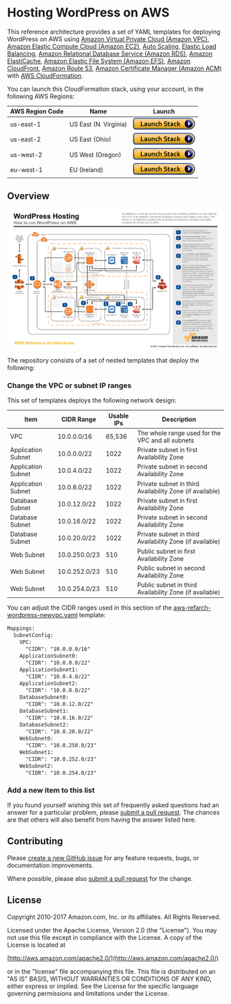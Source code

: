 # Hosting WordPress on AWS

This reference architecture provides a set of YAML templates for deploying WordPress on AWS using [Amazon Virtual Private Cloud (Amazon VPC)](http://docs.aws.amazon.com/AmazonVPC/latest/UserGuide/VPC_Introduction.html), [Amazon Elastic Compute Cloud (Amazon EC2)](http://docs.aws.amazon.com/AWSEC2/latest/UserGuide/concepts.html), [Auto Scaling](http://docs.aws.amazon.com/autoscaling/latest/userguide/WhatIsAutoScaling.html), [Elastic Load Balancing](http://docs.aws.amazon.com/elasticloadbalancing/latest/classic/introduction.html), [Amazon Relational Database Service (Amazon RDS)](http://docs.aws.amazon.com/AmazonRDS/latest/UserGuide/Welcome.html), [Amazon ElastiCache](http://docs.aws.amazon.com/AmazonElastiCache/latest/UserGuide/WhatIs.html), [Amazon Elastic File System (Amazon EFS)](http://docs.aws.amazon.com/efs/latest/ug/whatisefs.html), [Amazon CloudFront](http://docs.aws.amazon.com/AmazonCloudFront/latest/DeveloperGuide/Introduction.html), [Amazon Route 53](http://docs.aws.amazon.com/Route53/latest/DeveloperGuide/Welcome.html), [Amazon Certificate Manager (Amazon ACM)](http://docs.aws.amazon.com/acm/latest/userguide/acm-overview.html)  with [AWS CloudFormation](http://docs.aws.amazon.com/AWSCloudFormation/latest/UserGuide/Welcome.html).

You can launch this CloudFormation stack, using your account, in the following AWS Regions:

| AWS Region Code | Name | Launch |
| --- | --- | --- 
| us-east-1 |US East (N. Virginia)| [![cloudformation-launch-stack](images/cloudformation-launch-stack.png)](https://console.aws.amazon.com/cloudformation/home?region=us-east-1#/stacks/new?stackName=WordPress&templateURL=https://s3.amazonaws.com/aws-us-east-1/reference-architecture/wordpress/latest/templates/aws-refarch-wordpress-01-master.yaml) |
| us-east-2 |US East (Ohio)| [![cloudformation-launch-stack](images/cloudformation-launch-stack.png)](https://console.aws.amazon.com/cloudformation/home?region=us-east-2#/stacks/new?stackName=WordPress&templateURL=https://s3.amazonaws.com/aws-us-east-1/reference-architecture/wordpress/latest/templates/aws-refarch-wordpress-01-master.yaml) |
| us-west-2 |US West (Oregon)| [![cloudformation-launch-stack](images/cloudformation-launch-stack.png)](https://console.aws.amazon.com/cloudformation/home?region=us-west-2#/stacks/new?stackName=WordPress&templateURL=https://s3.amazonaws.com/aws-us-east-1/reference-architecture/wordpress/latest/templates/aws-refarch-wordpress-01-master.yaml) |
| eu-west-1 |EU (Ireland)| [![cloudformation-launch-stack](images/cloudformation-launch-stack.png)](https://console.aws.amazon.com/cloudformation/home?region=eu-west-1#/stacks/new?stackName=WordPress&templateURL=https://s3.amazonaws.com/aws-us-east-1/reference-architecture/wordpress/latest/templates/aws-refarch-wordpress-01-master.yaml) |

## Overview

![architecture-overview](images/aws-refarch-wordpress.jpg)

The repository consists of a set of nested templates that deploy the following:






### Change the VPC or subnet IP ranges

This set of templates deploys the following network design:

| Item | CIDR Range | Usable IPs | Description |
| --- | --- | --- | --- |
| VPC | 10.0.0.0/16 | 65,536 | The whole range used for the VPC and all subnets |
| Application Subnet | 10.0.0.0/22 | 1022 | Private subnet in first Availability Zone |
| Application Subnet | 10.0.4.0/22 | 1022 | Private subnet in second Availability Zone |
| Application Subnet | 10.0.8.0/22 | 1022 | Private subnet in third Availability Zone (if available) |
| Database Subnet | 10.0.12.0/22 | 1022 | Private subnet in first Availability Zone |
| Database Subnet | 10.0.16.0/22 | 1022 | Private subnet in second Availability Zone |
| Database Subnet | 10.0.20.0/22 | 1022 | Private subnet in third Availability Zone (if available) |
| Web Subnet | 10.0.250.0/23 | 510 | Public subnet in first Availability Zone |
| Web Subnet | 10.0.252.0/23 | 510 | Public subnet in second Availability Zone |
| Web Subnet | 10.0.254.0/23 | 510 | Public subnet in third Availability Zone (if available) |

You can adjust the CIDR ranges used in this section of the [aws-refarch-wordpress-newvpc.yaml](/templates/aws-refarch-wordpress-newvpc.yaml) template:

```
Mappings:
  SubnetConfig:
    VPC:
      "CIDR": "10.0.0.0/16"
    ApplicationSubnet0:
      "CIDR": "10.0.0.0/22"
    ApplicationSubnet1:
      "CIDR": "10.0.4.0/22"
    ApplicationSubnet2:
      "CIDR": "10.0.8.0/22"
    DatabaseSubnet0:
      "CIDR": "10.0.12.0/22"
    DatabaseSubnet1:
      "CIDR": "10.0.16.0/22"
    DatabaseSubnet2:
      "CIDR": "10.0.20.0/22"
    WebSubnet0:
      "CIDR": "10.0.250.0/23"
    WebSubnet1:
      "CIDR": "10.0.252.0/23"
    WebSubnet2:
      "CIDR": "10.0.254.0/23"
```

### Add a new item to this list

If you found yourself wishing this set of frequently asked questions had an answer for a particular problem, please [submit a pull request](https://help.github.com/articles/creating-a-pull-request-from-a-fork/). The chances are that others will also benefit from having the answer listed here.

## Contributing

Please [create a new GitHub issue](https://github.com/darrylsosborne/aws-refarch-wordpress/issues/new) for any feature requests, bugs, or documentation improvements. 

Where possible, please also [submit a pull request](https://help.github.com/articles/creating-a-pull-request-from-a-fork/) for the change. 

## License

Copyright 2010-2017 Amazon.com, Inc. or its affiliates. All Rights Reserved.

Licensed under the Apache License, Version 2.0 (the "License"). You may not use this file except in compliance with the License. A copy of the License is located at

[http://aws.amazon.com/apache2.0/](http://aws.amazon.com/apache2.0/)

or in the "license" file accompanying this file. This file is distributed on an "AS IS" BASIS, WITHOUT WARRANTIES OR CONDITIONS OF ANY KIND, either express or implied. See the License for the specific language governing permissions and limitations under the License.
